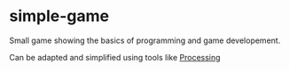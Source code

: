 # simple-game

Small game showing the basics of programming and game developement. 

Can be adapted and simplified using tools like [Processing](https://processing.org)
